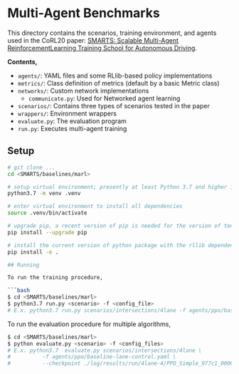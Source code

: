# Multi-Agent Benchmarks

This directory contains the scenarios, training environment, and agents used in the CoRL20 paper: [SMARTS: Scalable Multi-Agent ReinforcementLearning Training School for Autonomous Driving](...).

**Contents,**
- `agents/`: YAML files and some RLlib-based policy implementations
- `metrics/`: Class definition of metrics (default by a basic Metric class)
- `networks/`: Custom network implementations
  - `communicate.py`: Used for Networked agent learning
- `scenarios/`: Contains three types of scenarios tested in the paper
- `wrappers/`: Environment wrappers
- `evaluate.py`: The evaluation program
- `run.py`: Executes multi-agent training

## Setup
```bash
# git clone ...
cd <SMARTS/baselines/marl>

# setup virtual environment; presently at least Python 3.7 and higher is officially supported
python3.7 -m venv .venv

# enter virtual environment to install all dependencies
source .venv/bin/activate

# upgrade pip, a recent version of pip is needed for the version of tensorflow we depend on
pip install --upgrade pip

# install the current version of python package with the rllib dependencies
pip install -e .

## Running

To run the training procedure,

```bash
$ cd <SMARTS/baselines/marl>
$ python3.7 run.py <scenario> -f <config_file>
# E.x. python3.7 run.py scenarios/intersections/4lane -f agents/ppo/baseline-lane-control.yaml
```

To run the evaluation procedure for multiple algorithms,

```bash
$ cd <SMARTS/baselines/marl>
$ python evaluate.py <scenario> -f <config_files>
# E.x. python3.7  evaluate.py scenarios/intersections/4lane \
#          -f agents/ppo/baseline-lane-control.yaml \
#          --checkpoint ./log/results/run/4lane-4/PPO_Simple_977c1_00000_0_2020-10-14_00-06-10
```
